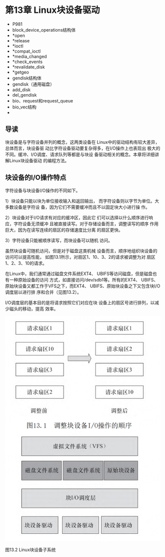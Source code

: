# 第13章 Linux块设备驱动

- P981
- block_device_operations结构体
- *open
- *release
- *ioctl
- *compat_ioctl
- *media_changed
- *check_events
- *revalidate_disk
- *getgeo
- gendisk结构体
- gendisk（通用磁盘）
- add_disk
- del_gendisk
- bio、request和request_queue
- bio_vec结构
-



## 导读

块设备是与字符设备并列的概念，这两类设备在
Linux中的驱动结构有较大差异，总体而言，块设备驱
动比字符设备驱动要复杂得多，在I/O操作上也表现出
极大的不同。缓冲、I/O调度、请求队列等都是与块设
备驱动相关的概念。本章将详细讲解Linux块设备驱动
的编程方法。

## 块设备的I/O操作特点

字符设备与块设备I/O操作的不同如下。

1）块设备只能以块为单位接收输入和返回输出，
而字符设备则以字节为单位。大多数设备是字符设
备，因为它们不需要缓冲而且不以固定块大小进行操
作。

2）块设备对于I/O请求有对应的缓冲区，因此它
们可以选择以什么顺序进行响应，字符设备无须缓冲
且被直接读写。对于存储设备而言，调整读写的顺序
作用巨大，因为在读写连续的扇区的存储速度比分离
的扇区更快。

3）字符设备只能被顺序读写，而块设备可以随机
访问。

虽然块设备可随机访问，但是对于磁盘这类机械
设备而言，顺序地组织块设备的访问可以提高性能，
如图13.1所示，对扇区1、10、3、2的请求被调整为对
扇区1、2、3、10的请求。

在Linux中，我们通常通过磁盘文件系统EXT4、
UBIFS等访问磁盘，但是磁盘也有一种原始设备的访问
方式，如直接访问/dev/sdb1等。所有的EXT4、
UBIFS、原始块设备又都工作于VFS之下，而EXT4、
UBIFS、原始块设备之下又包含块I/O调度层以进行排
序和合并（见图13.2）。

I/O调度层的基本目的是将请求按照它们对应在块
设备上的扇区号进行排列，以减少磁头的移动，提高
效率。


![io schedule](images/013-linux-io-schedule.png)

图13.2 Linux块设备子系统

